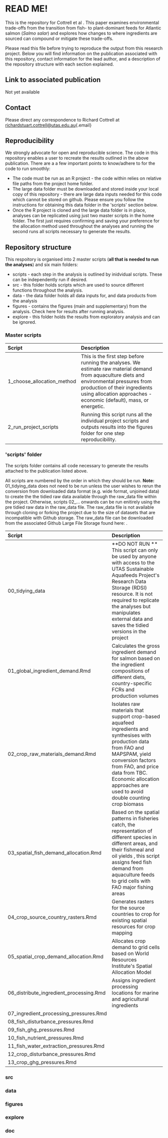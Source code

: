 # READ ME!

This is the repository for Cottrell et al <reference>. This paper examines environmental trade-offs from the transition from fish- to plant-dominant feeds for Atlantic salmon (_Salmo salar_) and explores how changes to where ingredients are sourced can compound or mitigate these trade-offs.


Please read this file before trying to reproduce the output from this research project. Below you will find information on the publication associated with this repository, contact information for the lead author, and a description of the repository structure with each section explained.

## Link to associated publication

Not yet available

## Contact

Please direct any correspondence to Richard Cottrell at [richardstuart.cottrell\@utas.edu.au](mailto:richardstuart.cottrell@utas.edu.au){.email}

## Reproducibility
We strongly advocate for open and reproducible science. The code in this repository enables a user to recreate the results outlined in the above publication. There are a a few important points to know/adhere to for the code to run smoothly:

- The code must be run as an R project - the code within relies on relative file paths from the project home folder.
- The large data folder must be downloaded and stored inside your local copy of this repository - there are large data inputs needed for this code which cannot be stored on github. Please ensure you follow the instructions for obtaining this data folder in the 'scripts' section below.
- Once the R project is cloned and the large data folder is in place, analyses can be replicated using just two master scripts in the home folder. The first just requires confirming and saving your preference for the allocation method used throughout the analyses and running the second runs all scripts necessary to generate the results.


## Repository structure

This respoitory is organised into 2 master scripts (**all that is needed to run the analyses**) and six main folders: 

- scripts - each step in the analysis is outlined by inidvidual scripts. These can be independently run if desired.
- src - this folder holds scripts which are used to source different functions throughout the analysis.
- data - the data folder holds all data inputs for, and data products from the analysis
- figures - contains the figures (main and supplementary) from the analysis. Check here for results after running analysis.
- explore - this folder holds the results from exploratory analysis and can be ignored.

### Master scripts

| Script | Description       |
|:-------|:------------------|  
| 1_choose_allocation_method| This is the first step before running the analyses. We estimate raw material demand from aquaculture diets and environmental pressures from production of their ingredients using allocation approaches - economic (default), mass, or energetic. |
| 2_run_project_scripts | Running this script runs all the individual project scripts and outputs results into the figures folder for one step reproducibility.|


### 'scripts' folder

The scripts folder contains all code necessary to generate the results attached to the publication listed above.

All scripts are numbered by the order in which they should be run. **Note:** 01_tidying_data does not need to be run unless the user wishes to rerun the conversion from downloaded data format (e.g. wide format, unjoined data) to create the the tidied raw data available through the raw_data file within the project. Otherwise, scripts 02\_... onwards can be run enitirely using the pre tidied raw data in the raw_data file. The raw_data file is not available through cloning or forking the project due to the size of datasets that are incompatible with Github storage. The raw_data file can be downloaded from the associated Github Large File Storage found here: <ENTER LINK OR DOI>.

| Script                                       | Description                                                                                                                                                                                                                                                                                                                                                                                                                                  |
|:---------------------------------------------|:---------------------------------------------------------------------------------------------------------------------------------------------------------------------------------------------------------------------------------------------------------------------------------------------------------------------------------------------------------------------------------------------------------------------------------------------|
| 00_tidying_data                              | **DO NOT RUN ** This script can only be used by anyone with access to the UTAS Sustainable Aquafeeds Project's Research Data Storage (RDSI) resource. It is not required to replicate the analyses but manipulates external data and saves the tidied versions in the project    |
| 01_global_ingredient_demand.Rmd              | Calculates the gross ingredient demand for salmon based on the ingredient compositions of different diets, country-specific FCRs and production volumes    |
| 02_crop_raw_materials_demand.Rmd             | Isolates raw materials that support crop-based aquafeed ingredients and synthesises with production data from FAO and MAPSPAM, yield conversion factors from FAO, and price data from TBC. Economic allocation approaches are used to avoid double counting crop biomass  |
| 03_spatial_fish_demand_allocation.Rmd | Based on the spatial patterns in fisheries catch, the representation of different species in different areas, and their fishmeal and oil yields , this script assigns feed fish demand from aquaculture feeds to grid cells with FAO major fishing areas |
| 04_crop_source_country_rasters.Rmd           | Generates rasters for the source countries to crop for existing spatial resources for crop mapping |
| 05_spatial_crop_demand_allocation.Rmd        |  Allocates crop demand to grid cells based on World Resources Institute's Spatial Allocation Model |
| 06_distribute_ingredient_processing.Rmd      | Assigns ingredient processing locations for marine and agricultural ingredients |
| 07_ingredient_processing_pressures.Rmd |       |
| 08_fish_disturbance_pressures.Rmd | |
| 09_fish_ghg_pressures.Rmd |   |
| 10_fish_nutrient_pressures.Rmd | |
| 11_fish_water_extraction_pressures.Rmd |   |
| 12_crop_disturbance_pressures.Rmd   |   |
| 13_crop_ghg_pressures.Rmd |   |

### src

### data

### figures

### explore

### doc
